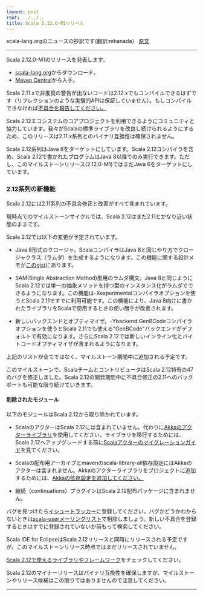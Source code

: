 ```yaml
---
layout: post
root: ../../..
title: Scala 2.12.0-M1リリース
---
```

scala-lang.orgのニュースの抄訳です(翻訳:mhanada）
[原文](http://www.scala-lang.org/news/2.12.0-M1)

--------------------------------------------------------

Scala 2.12.0-M1のリリースを発表します。

* [scala-lang.org](http://scala-lang.org/download/2.12.0-M1.html?_ga=1.19099832.1215980569.1318419801)からダウンロード。
* [Maven Central](http://search.maven.org/?search%7Cga%7C1%7Cg%3A%22org.scala-lang%22%20AND%20v%3A%222.11.0%22#search%7Cga%7C1%7Cg%3Aorg.scala-lang%20AND%20v%3A2.12.0-M1)から入手。

Scala 2.11.xで非推奨の警告が出ないコードは2.12.xでもコンパイルできるはずです（リフレクションのような実験的APIは保証していません）。もしコンパイルできなければ[不具合を報告してください。](https://issues.scala-lang.org/?_ga=1.44111012.1215980569.1318419801)

Scala 2.12エコシステムのコアプロジェクトを利用できるようにコミュニティと協力しています。我々がScalaの標準ライブラリを改良し続けられるようにするため、このリリースは2.11.x系列とのバイナリ互換性は確保されません。

Scala 2.12系列はJava 8をターゲットにしています。Scala 2.12コンパイラを含め、Scala 2.12で書かれたプログラムはJava 8以降でのみ実行できます。ただし、このマイルストーンリリース(2.12.0-M1)ではまだJava 6をターゲットにしています。


### 2.12系列の新機能

Scala 2.12には2.11系列の不具合修正と改善がすべて含まれています。

現時点でのマイルストーンサイクルでは、Scala 2.12はまだ2.11とかなり近い状態のままです。

Scala 2.12では以下の変更が予定されています。

* Java 8形式のクロージャ。ScalaコンパイラはJava 8と同じやり方でクロージャクラス（ラムダ）を生成するようになります。この機能に関する設計メモが[このgist](https://gist.github.com/retronym/0178c212e4bacffed568)にあります。

* SAM(Single Abstraction Method)型用のラムダ構文。Java 8と同じようにScala 2.12では単一の抽象メソッドを持つ型のインスタンス化がラムダでできるようになります。この機能は-Xexperimentalコンパイラオプションを使うとScala 2.11ですでに利用可能です。この機能により、Java 8向けに書かれたライブラリをScalaで使用するときの使い勝手が改善されます。

* 新しいバックエンドとオプティマイザ。-Ybackend:GenBCodeコンパイラオプションを使うとScala 2.11でも使える"GenBCode"バックエンドがデフォルトで有効になります。さらにScala 2.12では新しいインライン化とバイトコードオプティマイザが含まれるようになります。

上記のリストが全てではなく、マイルストーン期間中に追加される予定です。
 
 このマイルストーンで、ScalaチームとコントリビュータはScala 2.12特有の47のバグを修正しました。Scala 2.12の開発期間中に不具合修正の2.11へのバックポートも可能な限り続けていきます。


#### 削除されたモジュール
以下のモジュールはScala 2.12から取り除かれています。

* ScalaのアクターはScala 2.12には含まれていません。代わりに[Akkaのアクターライブラリ](http://akka.io/?_ga=1.7953970.1215980569.1318419801)を使用してください。ライブラリを移行するためには、Scala 2.12へアップグレードする前に[Scalaアクターのマイグレーションガイド](http://docs.scala-lang.org/overviews/core/actors-migration-guide.html?_ga=1.84630297.1215980569.1318419801)を見てください。

* Scalaの配布用アーカイブとmavenのscala-library-all依存設定にはAkkaのアクターは含まれません。Akkaのアクターライブラリをプロジェクトに追加するためには、[Akkaの依存設定を追加してください。](http://doc.akka.io/docs/akka/2.3.10/intro/getting-started.html?_ga=1.85024665.1215980569.1318419801)

* 継続（continuations）プラグインはScala 2.12配布パッケージに含まれません。

バグを見つけたら[イシュートラッカー](https://issues.scala-lang.org/?_ga=1.18038329.1215980569.1318419801)に登録してください。バグかどうかわからないときは[scala-userメーリングリスト](https://groups.google.com/forum/?fromgroups#!forum/scala-user)で相談しましょう。新しい不具合を登録するときはすでに登録されていないか前もって検索してください。

Scala IDE for EclipseはScala 2.12リリースと同時にリリースされる予定ですが、このマイルストーンリリース時点ではまだリリースされていません。

[Scala 2.12で使えるライブラリやフレームワーク](https://github.com/scala/make-release-notes/blob/2.12.x/projects-2.12.md)をチェックしてください。

Scala 2.12のマイナーリリースはバイナリ互換性を確保しますが、マイルストーンやリリース候補はこの限りではありませんので注意してください。

---------------------
